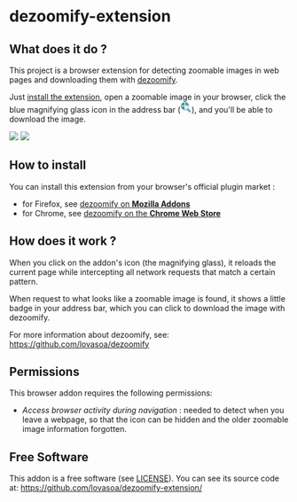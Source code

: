 # dezoomify-extension

## What does it do ?
This project is a browser extension for detecting zoomable images in web pages and downloading them with [dezoomify](https://github.com/lovasoa/dezoomify).

Just [install the extension](#how-to-install), open a zoomable image in your browser,
click the blue magnifying glass icon in the address bar (<img src="./icons/icon.svg" width=20 height=20/>),
and you'll be able to download the image.

<img src="https://addons.cdn.mozilla.net/user-media/previews/full/230/230329.png?modified=1578086032" height=300 /> <img src="https://user-images.githubusercontent.com/552629/72672454-9afd9880-3a5a-11ea-958e-b262a615fa31.png" height=300 />

## How to install
You can install this extension from your browser's official plugin market :
 - for Firefox, see [dezoomify on **Mozilla Addons**](https://addons.mozilla.org/en-US/firefox/addon/dezoomify/)
 - for Chrome, see [dezoomify on the **Chrome Web Store**](https://chrome.google.com/webstore/detail/dezoomify/iapjjopjejpelnfdonefbffahmcndfbm)

## How does it work ?

When you click on the addon's icon (the magnifying glass), it reloads the current page
while intercepting all network requests that match a certain pattern.

When request to what looks like a zoomable image is found,
it shows a little badge in your address bar, which you can click 
to download the image with dezoomify.

For more information about dezoomify, see: https://github.com/lovasoa/dezoomify

## Permissions

This browser addon requires the following permissions:

 - *Access browser activity during navigation* :
    needed to detect when you leave a webpage, so that the icon can be hidden and the older zoomable image information forgotten.

## Free Software
This addon is a free software (see [LICENSE](./LICENSE)).
You can see its source code at: https://github.com/lovasoa/dezoomify-extension/
